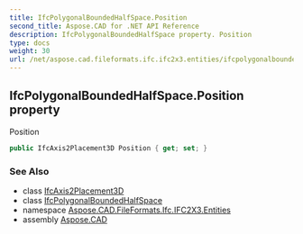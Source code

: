 ```yaml
---
title: IfcPolygonalBoundedHalfSpace.Position
second_title: Aspose.CAD for .NET API Reference
description: IfcPolygonalBoundedHalfSpace property. Position
type: docs
weight: 30
url: /net/aspose.cad.fileformats.ifc.ifc2x3.entities/ifcpolygonalboundedhalfspace/position/
---
```

## IfcPolygonalBoundedHalfSpace.Position property

Position

```csharp
public IfcAxis2Placement3D Position { get; set; }
```

### See Also

* class [IfcAxis2Placement3D](../../ifcaxis2placement3d/)
* class [IfcPolygonalBoundedHalfSpace](../)
* namespace [Aspose.CAD.FileFormats.Ifc.IFC2X3.Entities](../../ifcpolygonalboundedhalfspace/)
* assembly [Aspose.CAD](../../../)



